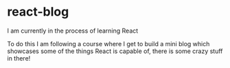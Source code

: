 # react-blog

I am currently in the process of learning React

To do this I am following a course where I get to build a mini blog which showcases some of the things React is capable of, there is some crazy stuff in there!
